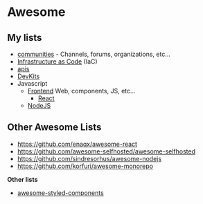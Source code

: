 # Awesome

## My lists
* [communities](./awesome-communities.md) - Channels, forums, organizations, etc...
* [Infrastructure as Code](./awesome-IaC.md) (IaC)
* [apis](./awesome-apis.md)
* [DevKits](./awesome-devkits.md)
* Javascript
  * [Frontend](./awesome-frontend.md) Web, components, JS, etc...
    * [React](./awesome-react.md)
  * [NodeJS](./awesome-nodejs.md)




## Other Awesome Lists
* https://github.com/enaqx/awesome-react
* https://github.com/awesome-selfhosted/awesome-selfhosted
* https://github.com/sindresorhus/awesome-nodejs
* https://github.com/korfuri/awesome-monorepo

**Other lists**  
* [awesome-styled-components](https://github.com/styled-components/awesome-styled-components)


